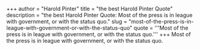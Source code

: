 +++
author = "Harold Pinter"
title = "the best Harold Pinter Quote"
description = "the best Harold Pinter Quote: Most of the press is in league with government, or with the status quo."
slug = "most-of-the-press-is-in-league-with-government-or-with-the-status-quo"
quote = '''Most of the press is in league with government, or with the status quo.'''
+++
Most of the press is in league with government, or with the status quo.
